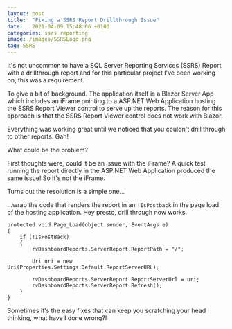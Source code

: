 ```yaml
---
layout: post
title:  "Fixing a SSRS Report Drillthrough Issue"
date:   2021-04-09 15:48:06 +0100
categories: ssrs reporting
image: /images/SSRSLogo.png
tag: SSRS
---
```


It's not uncommon to have a SQL Server Reporting Services (SSRS) Report with a drillthrough report and for this particular project I've been working on, this was a requirement.

To give a bit of background.  The application itself is a Blazor Server App which includes an iFrame pointing to a ASP.NET Web Application hosting the SSRS Report Viewer control to serve up the reports.  The reason for this approach is that the SSRS Report Viewer control does not work with Blazor.

Everything was working great until we noticed that you couldn't drill through to other reports. Gah!

What could be the problem?

First thoughts were, could it be an issue with the iFrame?  A quick test running the report directly in the ASP.NET Web Application produced the same issue!  So it's not the iFrame.

Turns out the resolution is a simple one...

...wrap the code that renders the report in an `!IsPostback` in the page load of the hosting application.  Hey presto, drill through now works.

```
protected void Page_Load(object sender, EventArgs e)
{
    if (!IsPostBack)
    {
        rvDashboardReports.ServerReport.ReportPath = "/";

        Uri uri = new Uri(Properties.Settings.Default.ReportServerURL);

        rvDashboardReports.ServerReport.ReportServerUrl = uri;
        rvDashboardReports.ServerReport.Refresh();
    }
}
```

Sometimes it's the easy fixes that can keep you scratching your head thinking, what have I done wrong?!